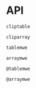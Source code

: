 # API

```@docs
cliptable
```

```@docs
cliparray
```

```@docs
tablemwe
```

```@docs
arraymwe
```

```@docs
@tablemwe
```

```@docs
@arraymwe
```

